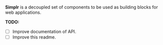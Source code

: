 __Simplr__ is a decoupled set of components to be used as building blocks for web applications.

__TODO:__
- [ ] Improve documentation of API.
- [ ] Improve this readme.